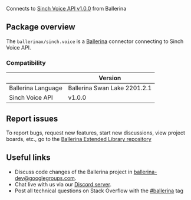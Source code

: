 Connects to [Sinch Voice API v1.0.0](https://www.sinch.com/) from Ballerina

## Package overview
The `ballerinax/sinch.voice` is a [Ballerina](https://ballerina.io/) connector connecting to Sinch Voice API.

### Compatibility
|                       | Version                       |
|-----------------------|-------------------------------|
| Ballerina Language    | Ballerina Swan Lake 2201.2.1    | 
| Sinch Voice API       | v1.0.0                        |

## Report issues
To report bugs, request new features, start new discussions, view project boards, etc., go to the [Ballerina Extended Library repository](https://github.com/ballerina-platform/ballerina-extended-library)

## Useful links
- Discuss code changes of the Ballerina project in [ballerina-dev@googlegroups.com](mailto:ballerina-dev@googlegroups.com).
- Chat live with us via our [Discord server](https://discord.gg/ballerinalang).
- Post all technical questions on Stack Overflow with the [#ballerina](https://stackoverflow.com/questions/tagged/ballerina) tag
